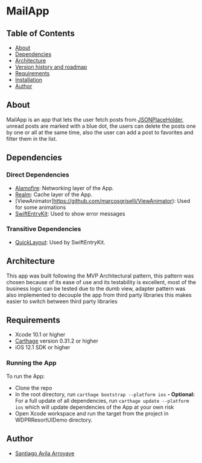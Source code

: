 # MailApp

## Table of Contents

* [About](#About)
* [Dependencies](#Dependencies)
* [Architecture](#Architecture)
* [Version history and roadmap](#Versioning)
* [Requirements](#Requirements)
* [Installation](#Installation)
* [Author](#Author)

<a name='About'/>

## About

MailApp is an app that lets the user fetch posts from [JSONPlaceHolder](https://jsonplaceholder.typicode.com/), unread posts are marked with a blue dot, the users can delete the posts one by one or all at the same time, also the user can add a post to favorites and filter them in the list.

<a name='Dependencies'/>

## Dependencies

### Direct Dependencies

* [Alamofire](https://github.com/Alamofire/Alamofire): Networking layer of the App.
* [Realm](https://realm.io/docs/swift/latest): Cache layer of the App.
* [ViewAnimator]https://github.com/marcosgriselli/ViewAnimator): Used for some animations
* [SwiftEntryKit](https://github.com/huri000/SwiftEntryKit): Used to show error messages

### Transitive Dependencies

* [QuickLayout](https://github.com/huri000/QuickLayout): Used by SwiftEntryKit.

<a name='Architecture'/>

## Architecture

This app was built following the MVP Architectural pattern, this pattern was chosen because of its ease of use and its testability is excellent, most of the business logic can be tested due to the dumb view, adapter pattern was also implemented to decouple the app from third party libraries this makes easier to switch between third party libraries

<a name='Requirements'/>

## Requirements

* Xcode 10.1 or higher
* [Carthage](https://github.com/Carthage/Carthage) version 0.31.2 or higher
* iOS 12.1 SDK or higher

<a name='Installation'/>

### Running the App

To run the App:
* Clone the repo
* In the root directory, run  `carthage bootstrap --platform ios` 
**- Optional:** For a full update of all dependencies, run `carthage update --platform ios` which will update dependencies of the App at your own risk
* Open Xcode workspace and run the target from the project in WDPRResortUIDemo directory.

## Author
* [Santiago Avila Arroyave](https://www.linkedin.com/in/santiago-avila/)
